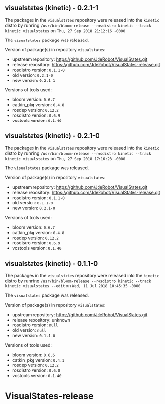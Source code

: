 ## visualstates (kinetic) - 0.2.1-1

The packages in the `visualstates` repository were released into the `kinetic` distro by running `/usr/bin/bloom-release --rosdistro kinetic --track kinetic visualstates` on `Thu, 27 Sep 2018 21:12:16 -0000`

The `visualstates` package was released.

Version of package(s) in repository `visualstates`:

- upstream repository: https://github.com/JdeRobot/VisualStates.git
- release repository: https://github.com/JdeRobot/VisualStates-release.git
- rosdistro version: `0.1.1-0`
- old version: `0.2.1-0`
- new version: `0.2.1-1`

Versions of tools used:

- bloom version: `0.6.7`
- catkin_pkg version: `0.4.8`
- rosdep version: `0.12.2`
- rosdistro version: `0.6.9`
- vcstools version: `0.1.40`


## visualstates (kinetic) - 0.2.1-0

The packages in the `visualstates` repository were released into the `kinetic` distro by running `/usr/bin/bloom-release --rosdistro kinetic --track kinetic visualstates` on `Thu, 27 Sep 2018 17:16:23 -0000`

The `visualstates` package was released.

Version of package(s) in repository `visualstates`:

- upstream repository: https://github.com/JdeRobot/VisualStates.git
- release repository: https://github.com/JdeRobot/VisualStates-release.git
- rosdistro version: `0.1.1-0`
- old version: `0.1.1-0`
- new version: `0.2.1-0`

Versions of tools used:

- bloom version: `0.6.7`
- catkin_pkg version: `0.4.8`
- rosdep version: `0.12.2`
- rosdistro version: `0.6.9`
- vcstools version: `0.1.40`


## visualstates (kinetic) - 0.1.1-0

The packages in the `visualstates` repository were released into the `kinetic` distro by running `/usr/bin/bloom-release --rosdistro kinetic --track kinetic visualstates --edit` on `Wed, 11 Jul 2018 10:45:35 -0000`

The `visualstates` package was released.

Version of package(s) in repository `visualstates`:

- upstream repository: https://github.com/JdeRobot/VisualStates.git
- release repository: unknown
- rosdistro version: `null`
- old version: `null`
- new version: `0.1.1-0`

Versions of tools used:

- bloom version: `0.6.6`
- catkin_pkg version: `0.4.1`
- rosdep version: `0.12.2`
- rosdistro version: `0.6.8`
- vcstools version: `0.1.40`


# VisualStates-release

